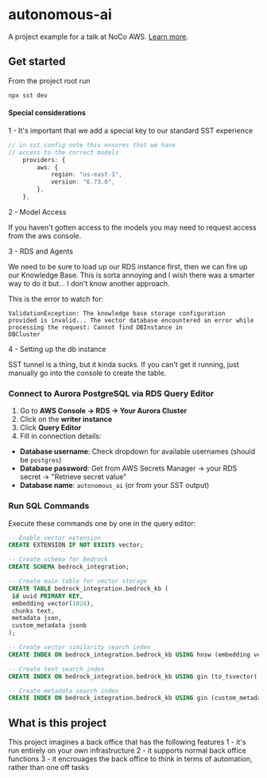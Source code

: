 # autonomous-ai

A project example for a talk at NoCo AWS. [Learn more](https://sst.dev/).

## Get started

From the project root run

`npx sst dev`

#### Special considerations

1 - It's important that we add a special key to our standard SST experience

```ts
// in sst.config note this ensures that we have
// access to the correct models
    providers: {
        aws: {
            region: "us-east-1",
            version: "6.73.0",
        },
    },
```

2 - Model Access

If you haven't gotten access to the models you may need to request access from the aws console.

3 - RDS and Agents

We need to be sure to load up our RDS instance first, then we can fire up our Knowledge Base. This is sorta annoying and I wish there was a smarter way to do it but... I don't know another approach.

This is the error to watch for:

```
ValidationException: The knowledge base storage configuration
provided is invalid... The vector database encountered an error while processing the request: Cannot find DBInstance in
DBCluster
```

4 - Setting up the db instance

SST tunnel is a thing, but it kinda sucks. If you can't get it running, just manually go into the console to create the table.

### Connect to Aurora PostgreSQL via RDS Query Editor

1. Go to **AWS Console → RDS → Your Aurora Cluster**
2. Click on the **writer instance**
3. Click **Query Editor**
4. Fill in connection details:

- **Database username**: Check dropdown for available usernames (should be `postgres`)
- **Database password**: Get from AWS Secrets Manager → your RDS secret → "Retrieve secret value"
- **Database name**: `autonomous_ai` (or from your SST output)

### Run SQL Commands

Execute these commands one by one in the query editor:

```sql
-- Enable vector extension
CREATE EXTENSION IF NOT EXISTS vector;

-- Create schema for Bedrock
CREATE SCHEMA bedrock_integration;

-- Create main table for vector storage
CREATE TABLE bedrock_integration.bedrock_kb (
 id uuid PRIMARY KEY,
 embedding vector(1024),
 chunks text,
 metadata json,
 custom_metadata jsonb
);

-- Create vector similarity search index
CREATE INDEX ON bedrock_integration.bedrock_kb USING hnsw (embedding vector_cosine_ops) WITH (ef_construction=256);

-- Create text search index
CREATE INDEX ON bedrock_integration.bedrock_kb USING gin (to_tsvector('simple', chunks));

-- Create metadata search index
CREATE INDEX ON bedrock_integration.bedrock_kb USING gin (custom_metadata);
```

## What is this project

This project imagines a back office that has the following features
1 - it's run entirely on your own infrastructure
2 - it supports normal back office functions
3 - it encrouages the back office to think in terms of automation, rather than one off tasks
